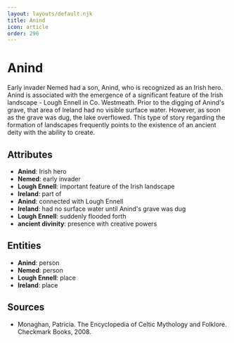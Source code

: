 ```yaml
---
layout: layouts/default.njk
title: Anind
icon: article
order: 296
---
```

# Anind

Early invader Nemed had a son, Anind, who is recognized as an Irish hero. Anind is associated with the emergence of a significant feature of the Irish landscape - Lough Ennell in Co. Westmeath. Prior to the digging of Anind's grave, that area of Ireland had no visible surface water. However, as soon as the grave was dug, the lake overflowed. This type of story regarding the formation of landscapes frequently points to the existence of an ancient deity with the ability to create.

## Attributes

- **Anind**: Irish hero
- **Nemed**: early invader
- **Lough Ennell**: important feature of the Irish landscape
- **Ireland**: part of
- **Anind**: connected with Lough Ennell
- **Ireland**: had no surface water until Anind's grave was dug
- **Lough Ennell**: suddenly flooded forth
- **ancient divinity**: presence with creative powers

## Entities

- **Anind**: person
- **Nemed**: person
- **Lough Ennell**: place
- **Ireland**: place

## Sources

- Monaghan, Patricia. The Encyclopedia of Celtic Mythology and Folklore. Checkmark Books, 2008.

